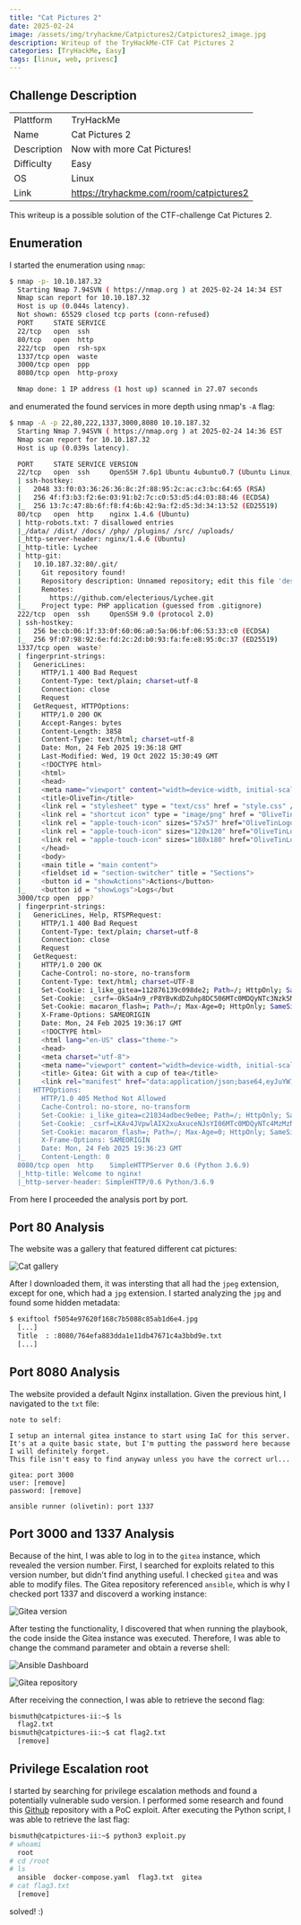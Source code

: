 ```yaml
---
title: "Cat Pictures 2"
date: 2025-02-24
image: /assets/img/tryhackme/Catpictures2/Catpictures2_image.jpg
description: Writeup of the TryHackMe-CTF Cat Pictures 2
categories: [TryHackMe, Easy]
tags: [linux, web, privesc]
---
```


## Challenge Description
<center>
<table>
  <tr>
    <td>Plattform</td>
    <td>TryHackMe</td>
  </tr>
  <tr>
    <td>Name</td>
    <td>Cat Pictures 2</td>
  </tr>
  <tr>
    <td>Description</td>
    <td>Now with more Cat Pictures!</td>
  </tr>
  <tr>
    <td>Difficulty</td>
    <td>Easy</td>
  </tr>
  <tr>
    <td>OS</td>
    <td>Linux</td>
  </tr>
  <tr>
    <td>Link</td>
    <td><a href="https://tryhackme.com/room/catpictures2">https://tryhackme.com/room/catpictures2</a></td>
  </tr>
</table>
</center>

This writeup is a possible solution of the CTF-challenge Cat Pictures 2.  

## Enumeration
I started the enumeration using `nmap`:
```bash
$ nmap -p- 10.10.187.32       
  Starting Nmap 7.94SVN ( https://nmap.org ) at 2025-02-24 14:34 EST
  Nmap scan report for 10.10.187.32
  Host is up (0.044s latency).
  Not shown: 65529 closed tcp ports (conn-refused)
  PORT     STATE SERVICE
  22/tcp   open  ssh
  80/tcp   open  http
  222/tcp  open  rsh-spx
  1337/tcp open  waste
  3000/tcp open  ppp
  8080/tcp open  http-proxy

  Nmap done: 1 IP address (1 host up) scanned in 27.07 seconds
```
and enumerated the found services in more depth using nmap's `-A` flag:
```bash
$ nmap -A -p 22,80,222,1337,3000,8080 10.10.187.32
  Starting Nmap 7.94SVN ( https://nmap.org ) at 2025-02-24 14:36 EST
  Nmap scan report for 10.10.187.32
  Host is up (0.039s latency).

  PORT     STATE SERVICE VERSION
  22/tcp   open  ssh     OpenSSH 7.6p1 Ubuntu 4ubuntu0.7 (Ubuntu Linux; protocol 2.0)
  | ssh-hostkey: 
  |   2048 33:f0:03:36:26:36:8c:2f:88:95:2c:ac:c3:bc:64:65 (RSA)
  |   256 4f:f3:b3:f2:6e:03:91:b2:7c:c0:53:d5:d4:03:88:46 (ECDSA)
  |_  256 13:7c:47:8b:6f:f8:f4:6b:42:9a:f2:d5:3d:34:13:52 (ED25519)
  80/tcp   open  http    nginx 1.4.6 (Ubuntu)
  | http-robots.txt: 7 disallowed entries 
  |_/data/ /dist/ /docs/ /php/ /plugins/ /src/ /uploads/
  |_http-server-header: nginx/1.4.6 (Ubuntu)
  |_http-title: Lychee
  | http-git: 
  |   10.10.187.32:80/.git/
  |     Git repository found!
  |     Repository description: Unnamed repository; edit this file 'description' to name the...
  |     Remotes:
  |       https://github.com/electerious/Lychee.git
  |_    Project type: PHP application (guessed from .gitignore)
  222/tcp  open  ssh     OpenSSH 9.0 (protocol 2.0)
  | ssh-hostkey: 
  |   256 be:cb:06:1f:33:0f:60:06:a0:5a:06:bf:06:53:33:c0 (ECDSA)
  |_  256 9f:07:98:92:6e:fd:2c:2d:b0:93:fa:fe:e8:95:0c:37 (ED25519)
  1337/tcp open  waste?
  | fingerprint-strings: 
  |   GenericLines: 
  |     HTTP/1.1 400 Bad Request
  |     Content-Type: text/plain; charset=utf-8
  |     Connection: close
  |     Request
  |   GetRequest, HTTPOptions: 
  |     HTTP/1.0 200 OK
  |     Accept-Ranges: bytes
  |     Content-Length: 3858
  |     Content-Type: text/html; charset=utf-8
  |     Date: Mon, 24 Feb 2025 19:36:18 GMT
  |     Last-Modified: Wed, 19 Oct 2022 15:30:49 GMT
  |     <!DOCTYPE html>
  |     <html>
  |     <head>
  |     <meta name="viewport" content="width=device-width, initial-scale=1.0">
  |     <title>OliveTin</title>
  |     <link rel = "stylesheet" type = "text/css" href = "style.css" />
  |     <link rel = "shortcut icon" type = "image/png" href = "OliveTinLogo.png" />
  |     <link rel = "apple-touch-icon" sizes="57x57" href="OliveTinLogo-57px.png" />
  |     <link rel = "apple-touch-icon" sizes="120x120" href="OliveTinLogo-120px.png" />
  |     <link rel = "apple-touch-icon" sizes="180x180" href="OliveTinLogo-180px.png" />
  |     </head>
  |     <body>
  |     <main title = "main content">
  |     <fieldset id = "section-switcher" title = "Sections">
  |     <button id = "showActions">Actions</button>
  |_    <button id = "showLogs">Logs</but
  3000/tcp open  ppp?
  | fingerprint-strings: 
  |   GenericLines, Help, RTSPRequest: 
  |     HTTP/1.1 400 Bad Request
  |     Content-Type: text/plain; charset=utf-8
  |     Connection: close
  |     Request
  |   GetRequest: 
  |     HTTP/1.0 200 OK
  |     Cache-Control: no-store, no-transform
  |     Content-Type: text/html; charset=UTF-8
  |     Set-Cookie: i_like_gitea=112876139c098de2; Path=/; HttpOnly; SameSite=Lax
  |     Set-Cookie: _csrf=-OkSa4n9_rP8YBvKdDZuhp8DC506MTc0MDQyNTc3Nzk5MTc0MDg4MQ; Path=/; Expires=Tue, 25 Feb 2025 19:36:17 GMT; HttpOnly; SameSite=Lax
  |     Set-Cookie: macaron_flash=; Path=/; Max-Age=0; HttpOnly; SameSite=Lax
  |     X-Frame-Options: SAMEORIGIN
  |     Date: Mon, 24 Feb 2025 19:36:17 GMT
  |     <!DOCTYPE html>
  |     <html lang="en-US" class="theme-">
  |     <head>
  |     <meta charset="utf-8">
  |     <meta name="viewport" content="width=device-width, initial-scale=1">
  |     <title> Gitea: Git with a cup of tea</title>
  |     <link rel="manifest" href="data:application/json;base64,eyJuYW1lIjoiR2l0ZWE6IEdpdCB3aXRoIGEgY3VwIG9mIHRlYSIsInNob3J0X25hbWUiOiJHaXRlYTogR2l0IHdpdGggYSBjdXAgb2YgdGVhIiwic3RhcnRfdXJsIjoiaHR0cDovL2xvY2FsaG9zdDozMDAwLyIsImljb25zIjpbeyJzcmMiOiJodHRwOi
  |   HTTPOptions: 
  |     HTTP/1.0 405 Method Not Allowed
  |     Cache-Control: no-store, no-transform
  |     Set-Cookie: i_like_gitea=c21834adbec9e0ee; Path=/; HttpOnly; SameSite=Lax
  |     Set-Cookie: _csrf=LKAv4JVpwlAIX2xuAxuceNJsYI06MTc0MDQyNTc4MzMzNzYxNzc4Nw; Path=/; Expires=Tue, 25 Feb 2025 19:36:23 GMT; HttpOnly; SameSite=Lax
  |     Set-Cookie: macaron_flash=; Path=/; Max-Age=0; HttpOnly; SameSite=Lax
  |     X-Frame-Options: SAMEORIGIN
  |     Date: Mon, 24 Feb 2025 19:36:23 GMT
  |_    Content-Length: 0
  8080/tcp open  http    SimpleHTTPServer 0.6 (Python 3.6.9)
  |_http-title: Welcome to nginx!
  |_http-server-header: SimpleHTTP/0.6 Python/3.6.9
```
From here I proceeded the analysis port by port.

## Port 80 Analysis

The website was a gallery that featured different cat pictures:

![Cat gallery](/assets/img/tryhackme/Catpictures2/thm_catpictures2_1.jpg)

After I downloaded them, it was intersting that all had the `jpeg` extension, except for one, which had a `jpg` extension. I started analyzing the `jpg` and found some hidden metadata:
```bash
$ exiftool f5054e97620f168c7b5088c85ab1d6e4.jpg
  [...]
  Title  : :8080/764efa883dda1e11db47671c4a3bbd9e.txt
  [...]
```

## Port 8080 Analysis

The website provided a default Nginx installation. Given the previous hint, I navigated to the `txt` file:
```text
note to self:

I setup an internal gitea instance to start using IaC for this server. It's at a quite basic state, but I'm putting the password here because I will definitely forget.
This file isn't easy to find anyway unless you have the correct url...

gitea: port 3000
user: [remove]
password: [remove]

ansible runner (olivetin): port 1337
```

## Port 3000 and 1337 Analysis

Because of the hint, I was able to log in to the `gitea` instance, which revealed the version number. First, I searched for exploits related to this version number, but didn't find anything useful. I checked `gitea` and was able to modify files. The Gitea repository referenced `ansible`, which is why I checked port 1337 and discoverd a working instance:

![Gitea version](/assets/img/tryhackme/Catpictures2/thm_catpictures2_2.jpg)

After testing the functionality, I discovered that when running the playbook, the code inside the Gitea instance was executed. Therefore, I was able to change the command parameter and obtain a reverse shell:

![Ansible Dashboard](/assets/img/tryhackme/Catpictures2/thm_catpictures2_3.jpg)

![Gitea repository](/assets/img/tryhackme/Catpictures2/thm_catpictures2_4.jpg)

After receiving the connection, I was able to retrieve the second flag:
```bash
bismuth@catpictures-ii:~$ ls
  flag2.txt
bismuth@catpictures-ii:~$ cat flag2.txt 
  [remove]
```

## Privilege Escalation root

I started by searching for privilege escalation methods and found a potentially vulnerable sudo version. I performed some research and found this <a href="https://github.com/worawit/CVE-2021-3156/blob/main/exploit_nss.py">Github</a> repository with a PoC exploit. After executing the Python script, I was able to retrieve the last flag:
```bash
bismuth@catpictures-ii:~$ python3 exploit.py 
# whoami
  root
# cd /root
# ls
  ansible  docker-compose.yaml  flag3.txt  gitea
# cat flag3.txt
  [remove]
```

solved! :)

